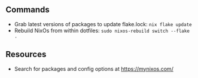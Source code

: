 ## Commands

- Grab latest versions of packages to update flake.lock: `nix flake update`
- Rebuild NixOs from within dotfiles: `sudo nixos-rebuild switch --flake .`

## Resources

- Search for packages and config options at https://mynixos.com/

